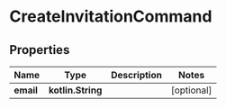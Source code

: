 
# CreateInvitationCommand

## Properties
Name | Type | Description | Notes
------------ | ------------- | ------------- | -------------
**email** | **kotlin.String** |  |  [optional]



